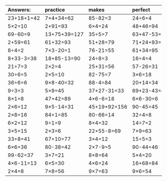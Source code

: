 | Answers: | practice | makes | perfect | ! |
| :--- | :--- | :--- | :--- | :--- |
| 23+18+1=42 | 7×4+34=62 | 85-82=3 | 24÷6=4 | 97+64-74=87 | 
| 5×2=10 | 2+91=93 | 6×4=24 | 48+46=94 | 52-4=48 | 
| 69-60=9 | 13+75+39=127 | 35÷5=7 | 63+47-53=57 | 8×8-21=43 | 
| 2+59=61 | 61+32=93 | 51+28=79 | 71+24+93=188 | 73+19+33=125 | 
| 8÷4=2 | 7×3-20=1 | 76-21=55 | 61+34=95 | 5+81=86 | 
| 8+33-3=38 | 18+85-13=90 | 24÷8=3 | 16÷4=4 | 13+35+27=75 | 
| 21÷7=3 | 2×2=4 | 25+31=56 | 57-26=31 | 30+17=47 | 
| 30÷6=5 | 2×5=10 | 82-75=7 | 3×6=18 | 8×2-16=0 | 
| 36÷6=6 | 9×8-40=32 | 88-4=84 | 20+14=34 | 2×7=14 | 
| 9÷3=3 | 5×9=45 | 37+27-31=33 | 69+23-43=49 | 36+44-70=10 | 
| 8×1=8 | 47+42=89 | 4×6-6=18 | 6×6-30=6 | 3×3=9 | 
| 2×6=12 | 9×5-14=31 | 45+19+92=156 | 90-45=45 | 77-65=12 | 
| 2×8=16 | 84+1=85 | 80-66=14 | 32÷4=8 | 5×7=35 | 
| 6×2=12 | 9÷1=9 | 8×4=32 | 14÷7=2 | 51+31-46=36 | 
| 3×5=15 | 2×3=6 | 22+55-8=69 | 7×9=63 | 87-14=73 | 
| 33+8=41 | 67+10=77 | 3×4=12 | 15÷5=3 | 9×9=81 | 
| 6×6=36 | 80-38=42 | 2×7-9=5 | 90-44=46 | 48+26=74 | 
| 99-62=37 | 3×7=21 | 8×8=64 | 5×4=20 | 25÷5=5 | 
| 4×6-11=13 | 6×5=30 | 4×6=24 | 16+68=84 | 7×3-4=17 | 
| 2×4=8 | 7×8=56 | 9×7=63 | 9×6=54 | 7+20-18=9 | 
